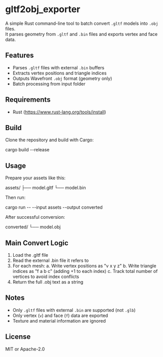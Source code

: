 # gltf2obj_exporter

A simple Rust command-line tool to batch convert `.gltf` models into `.obj` files.  
It parses geometry from `.gltf` and `.bin` files and exports vertex and face data.

## Features

- Parses `.gltf` files with external `.bin` buffers
- Extracts vertex positions and triangle indices
- Outputs Wavefront `.obj` format (geometry only)
- Batch processing from input folder

## Requirements

- Rust (https://www.rust-lang.org/tools/install)

## Build

Clone the repository and build with Cargo:

cargo build --release

## Usage

Prepare your assets like this:

assets/
├── model.gltf
└── model.bin

Then run:

cargo run -- --input assets --output converted

After successful conversion:

converted/
└── model.obj

## Main Convert Logic
1. Load the .gltf file
2. Read the external .bin file it refers to
3. For each mesh:
   a. Write vertex positions as "v x y z"
   b. Write triangle indices as "f a b c" (adding +1 to each index)
   c. Track total number of vertices to avoid index conflicts
4. Return the full .obj text as a string

## Notes

- Only `.gltf` files with external `.bin` are supported (not `.glb`)
- Only vertex (`v`) and face (`f`) data are exported
- Texture and material information are ignored

## License

MIT or Apache-2.0
